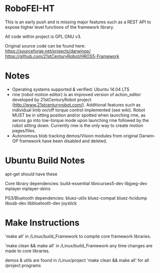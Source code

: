 RoboFEI-HT
=================


This is an early push and is missing major features such as a REST API to expose higher level functions of the framework library. 

All code within project is GPL GNU v3.

Original source code can be found here:  
https://sourceforge.net/projects/darwinop/  
https://github.com/21stCenturyRobot/HROS5-Framework


Notes
==================
* Operating systems supported & verified: Ubuntu 14.04 LTS
* rme (robot motion editor) is an improved version of action_editor developed by 21stCenturyRobot project (http://www.21stcenturyrobot.com/). Additional features such as individual limb on/off torque control implemented (see wiki). Robot MUST be in sitting position and/or spotted when launching rme, as servos go into low-torque mode upon launching rme followed by the robot sitting down. Currently rme is the only way to create motion pages/files.
* Autonomous blob tracking demos/Vision modules from original Darwin-OP framework have been disabled and deleted.


Ubuntu Build Notes
==================
apt-get should have these

Core library dependencies:
build-essential libncurses5-dev libjpeg-dev mplayer mplayer-skins 

PS3/Bluetooth dependencies:
bluez-utils bluez-compat bluez-hcidump libusb-dev libbluetooth-dev joystick


Make Instructions
=================
'make all' in /Linux/build_Framework to compile core framework libraries.

'make clean && make all' in /Linux/build_Framework any time changes are made to core libraries.

demos & utils are found in /Linux/project 'make clean && make all' for all /project programs



